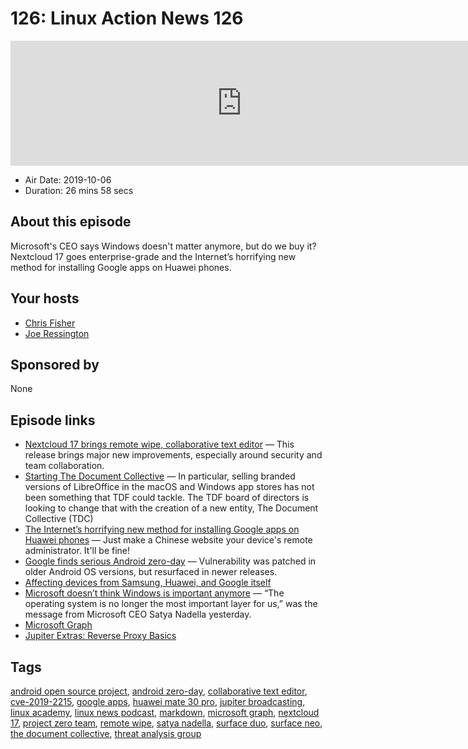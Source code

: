 # 126: Linux Action News 126

<iframe src="https://player.fireside.fm/v2/DAcK9LdX+9PFTGs7t?theme=dark" width="740" height="200" frameborder="0" scrolling="no"></iframe>

* Air Date: 2019-10-06
* Duration: 26 mins 58 secs

## About this episode

Microsoft's CEO says Windows doesn't matter anymore, but do we buy it? Nextcloud 17 goes enterprise-grade and the Internet’s horrifying new method for installing Google apps on Huawei phones.

## Your hosts
* [Chris Fisher](https://linuxactionnews.com/hosts/chris)
* [Joe Ressington](https://linuxactionnews.com/hosts/joe)

## Sponsored by

None



## Episode links

  * [Nextcloud 17 brings remote wipe, collaborative text editor](https://nextcloud.com/blog/nextcloud-17-brings-remote-wipe-collaborative-text-editor-and-next-generation-secure-watermarking/ "Nextcloud 17 brings remote wipe, collaborative text editor") — This release brings major new improvements, especially around security and team collaboration. 
  * [Starting The Document Collective](https://lwn.net/Articles/801016/ "Starting The Document Collective") — In particular, selling branded versions of LibreOffice in the macOS and Windows app stores has not been something that TDF could tackle. The TDF board of directors is looking to change that with the creation of a new entity, The Document Collective (TDC)
  * [The Internet’s horrifying new method for installing Google apps on Huawei phones](https://arstechnica.com/gadgets/2019/10/the-internets-horrifying-new-method-for-installing-google-apps-on-huawei-phones/ "The Internet’s horrifying new method for installing Google apps on Huawei phones") — Just make a Chinese website your device's remote administrator. It'll be fine!
  * [Google finds serious Android zero-day](https://www.zdnet.com/article/google-finds-android-zero-day-impacting-pixel-samsung-huawei-xiaomi-devices/ "Google finds serious Android zero-day") — Vulnerability was patched in older Android OS versions, but resurfaced in newer releases.
  * [Affecting devices from Samsung, Huawei, and Google itself](https://www.theverge.com/2019/10/4/20898460/android-security-vulnerability-project-zero-pixel-galaxy-huawei-xiaomi "Affecting devices from Samsung, Huawei, and Google itself")
  * [Microsoft doesn’t think Windows is important anymore](https://www.theverge.com/2019/10/3/20896908/microsoft-windows-satya-nadella-importance-apps-services-android "Microsoft doesn’t think Windows is important anymore") — “The operating system is no longer the most important layer for us,” was the message from Microsoft CEO Satya Nadella yesterday.
  * [Microsoft Graph](https://developer.microsoft.com/en-us/graph "Microsoft Graph")
  * [Jupiter Extras: Reverse Proxy Basics](https://extras.show/19 "Jupiter Extras: Reverse Proxy Basics")



## Tags

[android open source project](https://linuxactionnews.com/tags/android%20open%20source%20project), [android zero-day](https://linuxactionnews.com/tags/android%20zero-day), [collaborative text editor](https://linuxactionnews.com/tags/collaborative%20text%20editor), [cve-2019-2215](https://linuxactionnews.com/tags/cve-2019-2215), [google apps](https://linuxactionnews.com/tags/google%20apps), [huawei mate 30 pro](https://linuxactionnews.com/tags/huawei%20mate%2030%20pro), [jupiter broadcasting](https://linuxactionnews.com/tags/jupiter%20broadcasting), [linux academy](https://linuxactionnews.com/tags/linux%20academy), [linux news podcast](https://linuxactionnews.com/tags/linux%20news%20podcast), [markdown](https://linuxactionnews.com/tags/markdown), [microsoft graph](https://linuxactionnews.com/tags/microsoft%20graph), [nextcloud 17](https://linuxactionnews.com/tags/nextcloud%2017), [project zero team](https://linuxactionnews.com/tags/project%20zero%20team), [remote wipe](https://linuxactionnews.com/tags/remote%20wipe), [satya nadella](https://linuxactionnews.com/tags/satya%20nadella), [surface duo](https://linuxactionnews.com/tags/surface%20duo), [surface neo](https://linuxactionnews.com/tags/surface%20neo), [the document collective](https://linuxactionnews.com/tags/the%20document%20collective), [threat analysis group](https://linuxactionnews.com/tags/threat%20analysis%20group)